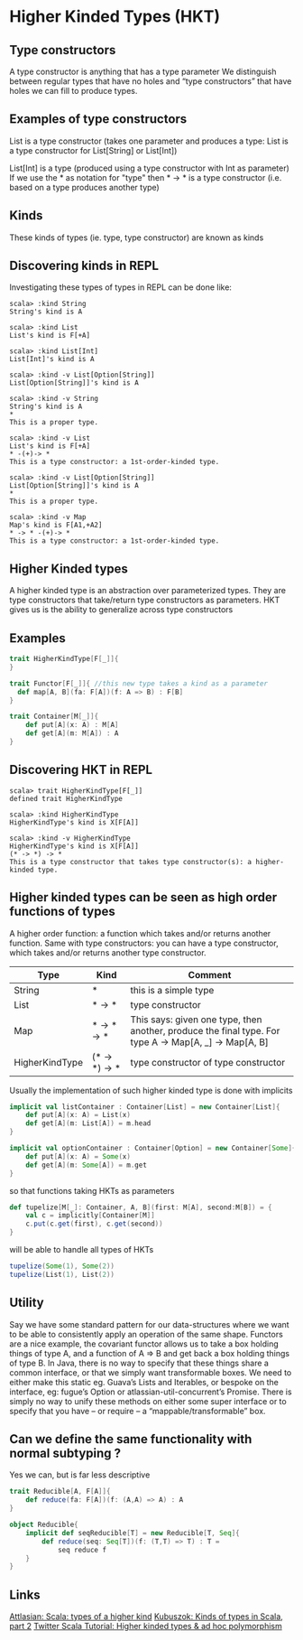 # Higher Kinded Types (HKT) 
  
## Type constructors 
 A type constructor is anything that has a type parameter
We distinguish between regular types that have no holes and “type constructors” that have holes we can fill to produce types.

## Examples of type constructors 
 List is a type constructor (takes one parameter and produces a type: List is a type constructor for List[String] or List[Int])

 List[Int] is a type (produced using a type constructor with Int as parameter)
If we use the * as notation for "type"  then * -> * is a type constructor (i.e. based on a type produces another type)

## Kinds 
These kinds of types (ie. type, type constructor) are known as kinds  

## Discovering kinds in REPL
Investigating these types of types in REPL can be done like: 

```sbtshell
scala> :kind String
String's kind is A

scala> :kind List
List's kind is F[+A]

scala> :kind List[Int]
List[Int]'s kind is A

scala> :kind -v List[Option[String]]
List[Option[String]]'s kind is A

scala> :kind -v String
String's kind is A
*
This is a proper type.

scala> :kind -v List
List's kind is F[+A]
* -(+)-> *
This is a type constructor: a 1st-order-kinded type.

scala> :kind -v List[Option[String]]
List[Option[String]]'s kind is A
*
This is a proper type.

scala> :kind -v Map
Map's kind is F[A1,+A2]
* -> * -(+)-> *
This is a type constructor: a 1st-order-kinded type.
```
 
## Higher Kinded types 
 A higher kinded type is an abstraction over parameterized types. 
 They are type constructors that take/return type constructors as parameters. 
 HKT gives us is the ability to generalize across type constructors

## Examples
```scala mdoc
trait HigherKindType[F[_]]{
}

trait Functor[F[_]]{ //this new type takes a kind as a parameter
  def map[A, B](fa: F[A])(f: A => B) : F[B]
}

trait Container[M[_]]{
    def put[A](x: A) : M[A]
    def get[A](m: M[A]) : A
}
```

## Discovering HKT in REPL
```sbtshell
scala> trait HigherKindType[F[_]]
defined trait HigherKindType

scala> :kind HigherKindType
HigherKindType's kind is X[F[A]]

scala> :kind -v HigherKindType
HigherKindType's kind is X[F[A]]
(* -> *) -> *
This is a type constructor that takes type constructor(s): a higher-kinded type.
```

## Higher kinded types can be seen as high order functions of types
A higher order function: a function which takes and/or returns another function. 
Same with type constructors: you can have a type constructor, which takes and/or returns another type constructor.

Type | Kind | Comment
--- | --- | ---
String | * | this is a simple type
List | * -> * | type constructor 
Map | * -> * -> * | This says: given one type, then another, produce the final type. For type A -> Map[A, _] -> Map[A, B]
HigherKindType | (* -> *) -> * | type constructor of type constructor

Usually the implementation of such higher kinded type is done with implicits

```scala mdoc
implicit val listContainer : Container[List] = new Container[List]{
    def put[A](x: A) = List(x)
    def get[A](m: List[A]) = m.head
}

implicit val optionContainer : Container[Option] = new Container[Some]{
    def put[A](x: A) = Some(x)
    def get[A](m: Some[A]) = m.get
}
```
so that functions taking HKTs as parameters 
```scala mdoc
def tupelize[M[_]: Container, A, B](first: M[A], second:M[B]) = {
    val c = implicitly[Container[M]]
    c.put(c.get(first), c.get(second))
}
```
will be able to handle all types of HKTs 
```scala mdoc
tupelize(Some(1), Some(2))
tupelize(List(1), List(2))    
```

## Utility
Say we have some standard pattern for our data-structures where we want to be able to consistently apply an operation of the same shape. Functors are a nice example, the covariant functor allows us to take a box holding things of type A, and a function of A => B and get back a box holding things of type B.
In Java, there is no way to specify that these things share a common interface, or that we simply want transformable boxes. We need to either make this static eg. Guava’s Lists and Iterables, or bespoke on the interface, eg: fugue’s Option or atlassian-util-concurrent’s Promise. There is simply no way to unify these methods on either some super interface or to specify that you have – or require – a “mappable/transformable” box.

## Can we define the same functionality with normal subtyping ?
Yes we can, but is far less descriptive 

```scala mdoc 
trait Reducible[A, F[A]]{
    def reduce(fa: F[A])(f: (A,A) => A) : A
}

object Reducible{
    implicit def seqReducible[T] = new Reducible[T, Seq]{
        def reduce(seq: Seq[T])(f: (T,T) => T) : T = 
            seq reduce f 
    }
}
``` 

## Links
[Attlasian: Scala: types of a higher kind](https://www.atlassian.com/blog/archives/scala-types-of-a-higher-kind)
[Kubuszok: Kinds of types in Scala, part 2](https://kubuszok.com/2018/kinds-of-types-in-scala-part-2/)
[Twitter Scala Tutorial: Higher kinded types & ad hoc polymorphism](https://twitter.github.io/scala_school/advanced-types.html#higher)